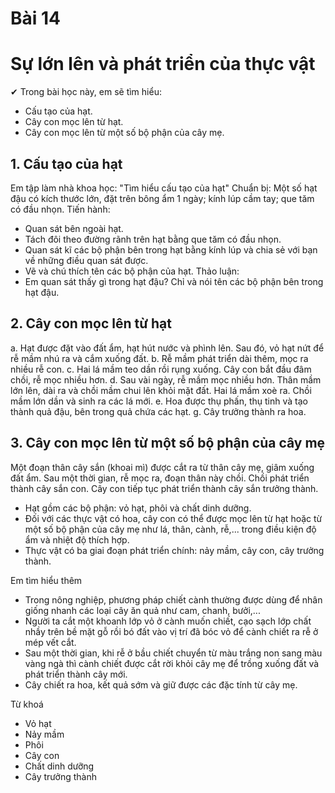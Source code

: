 # Bài 14
# Sự lớn lên và phát triển của thực vật

✔ Trong bài học này, em sẽ tìm hiểu:
- Cấu tạo của hạt.
- Cây con mọc lên từ hạt.
- Cây con mọc lên từ một số bộ phận của cây mẹ.

## 1. Cấu tạo của hạt

Em tập làm nhà khoa học: "Tìm hiểu cấu tạo của hạt"
Chuẩn bị: Một số hạt đậu có kích thước lớn, đặt trên bông ẩm 1 ngày; kính lúp cầm tay; que tăm có đầu nhọn.
Tiến hành:
- Quan sát bên ngoài hạt.
- Tách đôi theo đường rãnh trên hạt bằng que tăm có đầu nhọn.
- Quan sát kĩ các bộ phận bên trong hạt bằng kính lúp và chia sẻ với bạn về những điều quan sát được.
- Vẽ và chú thích tên các bộ phận của hạt.
Thảo luận:
- Em quan sát thấy gì trong hạt đậu? Chỉ và nói tên các bộ phận bên trong hạt đậu.

## 2. Cây con mọc lên từ hạt

a. Hạt được đặt vào đất ẩm, hạt hút nước và phình lên. Sau đó, vỏ hạt nứt để rễ mầm nhú ra và cắm xuống đất.
b. Rễ mầm phát triển dài thêm, mọc ra nhiều rễ con.
c. Hai lá mầm teo dần rồi rụng xuống. Cây con bắt đầu đâm chồi, rễ mọc nhiều hơn.
d. Sau vài ngày, rễ mầm mọc nhiều hơn. Thân mầm lớn lên, dài ra và chồi mầm chui lên khỏi mặt đất. Hai lá mầm xoè ra. Chồi mầm lớn dần và sinh ra các lá mới.
e. Hoa được thụ phấn, thụ tinh và tạo thành quả đậu, bên trong quả chứa các hạt.
g. Cây trưởng thành ra hoa.

## 3. Cây con mọc lên từ một số bộ phận của cây mẹ

Một đoạn thân cây sắn (khoai mì) được cắt ra từ thân cây mẹ, giâm xuống đất ẩm. Sau một thời gian, rễ mọc ra, đoạn thân này chồi. Chồi phát triển thành cây sắn con. Cây con tiếp tục phát triển thành cây sắn trưởng thành.

- Hạt gồm các bộ phận: vỏ hạt, phôi và chất dinh dưỡng.
- Đối với các thực vật có hoa, cây con có thể được mọc lên từ hạt hoặc từ một số bộ phận của cây mẹ như lá, thân, cành, rễ,... trong điều kiện độ ẩm và nhiệt độ thích hợp.
- Thực vật có ba giai đoạn phát triển chính: nảy mầm, cây con, cây trưởng thành.

Em tìm hiểu thêm
- Trong nông nghiệp, phương pháp chiết cành thường được dùng để nhân giống nhanh các loại cây ăn quả như cam, chanh, bưởi,...
- Người ta cắt một khoanh lớp vỏ ở cành muốn chiết, cạo sạch lớp chất nhầy trên bề mặt gỗ rồi bó đất vào vị trí đã bóc vỏ để cành chiết ra rễ ở mép vết cắt.
- Sau một thời gian, khi rễ ở bầu chiết chuyển từ màu trắng non sang màu vàng ngà thì cành chiết được cắt rời khỏi cây mẹ để trồng xuống đất và phát triển thành cây mới.
- Cây chiết ra hoa, kết quả sớm và giữ được các đặc tính từ cây mẹ.

Từ khoá
- Vỏ hạt
- Nảy mầm
- Phôi
- Cây con
- Chất dinh dưỡng
- Cây trưởng thành

